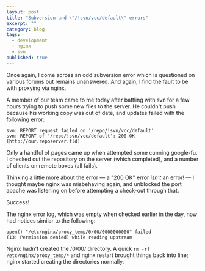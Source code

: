 ```yaml
---
layout: post
title: "Subversion and \"/!svn/vcc/default\" errors"
excerpt: ""
category: blog
tags:
  - development
  - nginx
  - svn
published: true
---
```


Once again, I come across an odd subversion error which is questioned on various forums but remains unanswered. And again, I find the fault to be with proxying via nginx.

A member of our team came to me today after battling with svn for a few hours trying to push some new files to the server. He couldn't push because his working copy was out of date, and updates failed with the following error:

    svn: REPORT request failed on '/repo/!svn/vcc/default'
    svn: REPORT of '/repo/!svn/vcc/default': 200 OK (http://our.reposerver.tld)

Only a handful of pages came up when attempted some cunning google-fu. I checked out the repository on the server (which completed), and a number of clients on remote boxes (all fails).

Thinking a little more about the error &#8212; a "200 OK" error _isn't_ an error! &#8212; I thought maybe nginx was misbehaving again, and unblocked the port apache was listening on before attempting a check-out through that.

Success!

The nginx error log, which was empty when checked earlier in the day, now had notices similar to the following:

    open() "/etc/nginx/proxy_temp/0/00/0000000000" failed
    (13: Permission denied) while reading upstream

Nginx hadn't created the /0/00/ directory. A quick `rm -rf /etc/nginx/proxy_temp/*` and nginx restart brought things back into line; nginx started creating the directories normally.
